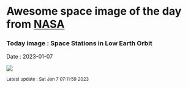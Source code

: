 
# Awesome space image of the day from [NASA](https://api.nasa.gov/)

### Today image : Space Stations in Low Earth Orbit
Date : 2023-01-07

![](https://apod.nasa.gov/apod/image/2301/ISS_TIANHE_FINAL_4_APOD1024.jpg)

<small>Latest update : Sat Jan  7 07:11:59 2023</small>
        